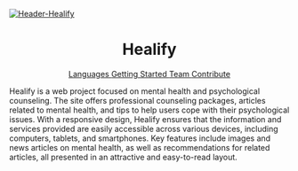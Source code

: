 <a href="https://ibb.co.com/Tg1n6SQ"><img src="https://i.ibb.co.com/d5t3FqN/Header-Healify.png" alt="Header-Healify" border="0"></a>

<h1 align="center" style="font-weight: bold;">Healify</h1>

<p align="center">
<a href="#Languages">Languages  </a>
<a href="#started">Getting Started  </a>
<a href="#Team">Team  </a>
<a href="#contribute">Contribute  </a>
</p>


Healify is a web project focused on mental health and psychological counseling. The site offers professional counseling packages, articles related to mental health, and tips to help users cope with their psychological issues. With a responsive design, Healify ensures that the information and services provided are easily accessible across various devices, including computers, tablets, and smartphones. Key features include images and news articles on mental health, as well as recommendations for related articles, all presented in an attractive and easy-to-read layout.
